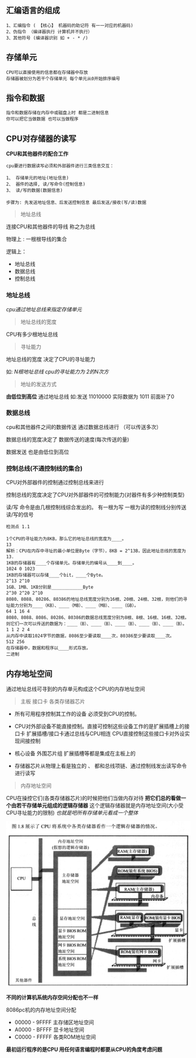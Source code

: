 
## 汇编语言的组成

	1、汇编指令 ( 【核心】 机器码的助记符 有一一对应的机器码)
	2、伪指令 （编译器执行 计算机并不执行）
	3、其他符号 (编译器识别 如 + - * /) 

## 存储单元
	CPU可以直接使用的信息都在存储器中存放
	存储器被划分为若干个存储单元 每个单元从0开始排序编号

## 指令和数据

	指令和数据存储在内存中或磁盘上时 都是二进制信息
	你可以把它当做数据 也可以当做程序

## CPU对存储器的读写

**CPU和其他器件的配合工作**

	cpu要进行数据读写必须和外部器件进行三类信息交互：
	
	1、 存储单元的地址(地址信息)
	2、 器件的选择, 读/写命令(控制信息)
 	3、 读/写的数据(数据信息)

	步骤为: 先发送地址信息、后发送控制信息 最后发送/接收(写/读)数据 

> 地址总线

连接CPU和其他器件的导线 称之为总线

物理上 : 一根根导线的集合

逻辑上：

- 地址总线
- 数据总线
- 控制总线
	
### 地址总线
*cpu通过地址总线来指定存储单元*

> 地址总线的宽度

CPU有多少根地址总线

> 寻址能力

地址总线的宽度 决定了CPU的寻址能力

如: *N根地址总线 cpu的寻址能力为 2的N次方*

> 地址的发送方式

 **由低位到高位**  通过地址总线 如:发送 11010000 实际数据为 1011 前面补了0


### 数据总线

cpu和其他器件之间的数据传送 通过数据总线进行 （可以传送多次）

数据总线的宽度决定了 数据传送的速度(每次传送的量)

数据发送 也是由低位到高位

### 控制总线(不通控制线的集合)

CPU对外部器件的控制通过控制总线来进行

控制总线的宽度决定了CPU对外部器件的可控制能力(对器件有多少种控制类型)

读/写 命令是由几根控制线综合发出的。 有一根为写 一根为读的控制线分别传送读/写的信号






	检测点 1.1

    1个CPU的寻址能力为8KB，那么它的地址总线的宽度为____。
    13
    解析：CPU在内存中寻址的最小单位是Byte（字节），8KB = 2^13B，因此地址总线的宽度为13.
    1KB的存储器有____个存储单元。存储单元的编号从____到____。
    1024 0 1023
    1KB的存储器可以存储____个bit，____个Byte。
    2^13 2^10
    1GB、1MB、1KB分别是____________Byte
    2^30 2^20 2^10
    8080、8088、80286、80386的地址总线宽度分别为16根、20根、24根、32根，则他们的寻址能力分别为____（KB）、____（MB）、____（MB）、____（GB）。
    64 1 16 4
    8080、8088、8086、80286、80386的数据总线宽度分别为8根、8根、16根、16根、32根。则它们一次可以传送的数据为：____（B）、____（B）、____（B）、____（B）、____（B）。
    1 1 2 2 4
    从内存中读取1024字节的数据，8086至少要读取____次，80386至少要读取____次。
    512 256
    在存储器中，数据和程序以____形式存放。
    二进制

## 内存地址空间

通过地址总线可寻到的内存单元构成这个CPU的内存地址空间


> 主板 接口卡 各类存储器芯片

- 所有可用程序控制其工作的设备 必须受到CPU的控制。
- CPU对外部设备不能直接控制。直接可控制这些设备工作的是扩展插槽上的接口卡 扩展插槽/接口卡通过总线与CPU相连  CPU直接控制这些接口卡对外设实现间接控制
- 核心设备 外围芯片组 扩展插槽等都是集成在主板上的

- 存储器芯片从物理上看是独立的 、 都和总线项链、通过控制线发出读写命令进行读写

> 内存地址空间

CPU在操控它们(各类存储器芯片)的时候把他们当做内存对待 **把它们总的看做一个由若干存储单元组成的逻辑存储器**  这个逻辑存储器就是内存地址空间(大小受CPU寻址能力的限制)
*也就是吧所有存储单元看成一个整体*

![将各类存储器看做一个逻辑存储器](images/1.8.png)

**不同的计算机系统内存空间分配也不一样**

8086pc机的内存地址空间分配

- 00000 - 9FFFF 主存储区地址空间
- A0000 - BFFFF 显卡地址空间
- C0000 - FFFFF 各类ROM地址空间

**最初运行程序的是CPU  用任何语言编程时都要从CPU的角度考虑问题**
